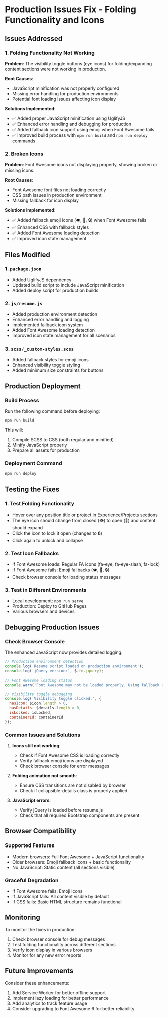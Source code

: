 # Production Issues Fix - Folding Functionality and Icons

## Issues Addressed

### 1. Folding Functionality Not Working
**Problem**: The visibility toggle buttons (eye icons) for folding/expanding content sections were not working in production.

**Root Causes**:
- JavaScript minification was not properly configured
- Missing error handling for production environments
- Potential font loading issues affecting icon display

**Solutions Implemented**:
- ✅ Added proper JavaScript minification using UglifyJS
- ✅ Enhanced error handling and debugging for production
- ✅ Added fallback icon support using emoji when Font Awesome fails
- ✅ Improved build process with `npm run build` and `npm run deploy` commands

### 2. Broken Icons
**Problem**: Font Awesome icons not displaying properly, showing broken or missing icons.

**Root Causes**:
- Font Awesome font files not loading correctly
- CSS path issues in production environment
- Missing fallback for icon display

**Solutions Implemented**:
- ✅ Added fallback emoji icons (👁️, 👀, 🔒) when Font Awesome fails
- ✅ Enhanced CSS with fallback styles
- ✅ Added Font Awesome loading detection
- ✅ Improved icon state management

## Files Modified

### 1. `package.json`
- Added UglifyJS dependency
- Updated build script to include JavaScript minification
- Added deploy script for production builds

### 2. `js/resume.js`
- Added production environment detection
- Enhanced error handling and logging
- Implemented fallback icon system
- Added Font Awesome loading detection
- Improved icon state management for all scenarios

### 3. `scss/_custom-styles.scss`
- Added fallback styles for emoji icons
- Enhanced visibility toggle styling
- Added minimum size constraints for buttons

## Production Deployment

### Build Process
Run the following command before deploying:
```bash
npm run build
```

This will:
1. Compile SCSS to CSS (both regular and minified)
2. Minify JavaScript properly
3. Prepare all assets for production

### Deployment Command
```bash
npm run deploy
```

## Testing the Fixes

### 1. Test Folding Functionality
- Hover over any position title or project in Experience/Projects sections
- The eye icon should change from closed (👁️) to open (👀) and content should expand
- Click the icon to lock it open (changes to 🔒)
- Click again to unlock and collapse

### 2. Test Icon Fallbacks
- If Font Awesome loads: Regular FA icons (fa-eye, fa-eye-slash, fa-lock)
- If Font Awesome fails: Emoji fallbacks (👁️, 👀, 🔒)
- Check browser console for loading status messages

### 3. Test in Different Environments
- Local development: `npm run serve`
- Production: Deploy to GitHub Pages
- Various browsers and devices

## Debugging Production Issues

### Check Browser Console
The enhanced JavaScript now provides detailed logging:
```javascript
// Production environment detection
console.log('Resume script loaded on production environment');
console.log('jQuery version:', $.fn.jquery);

// Font Awesome loading status
console.warn('Font Awesome may not be loaded properly. Using fallback icons.');

// Visibility toggle debugging
console.log('Visibility toggle clicked:', {
  hasIcon: $icon.length > 0,
  hasDetails: $details.length > 0,
  isLocked: isLocked,
  containerId: containerId
});
```

### Common Issues and Solutions

1. **Icons still not working**:
   - Check if Font Awesome CSS is loading correctly
   - Verify fallback emoji icons are displayed
   - Check browser console for error messages

2. **Folding animation not smooth**:
   - Ensure CSS transitions are not disabled by browser
   - Check if collapsible-details class is properly applied

3. **JavaScript errors**:
   - Verify jQuery is loaded before resume.js
   - Check that all required Bootstrap components are present

## Browser Compatibility

### Supported Features
- Modern browsers: Full Font Awesome + JavaScript functionality
- Older browsers: Emoji fallback icons + basic functionality
- No JavaScript: Static content (all sections visible)

### Graceful Degradation
- If Font Awesome fails: Emoji icons
- If JavaScript fails: All content visible by default
- If CSS fails: Basic HTML structure remains functional

## Monitoring

To monitor the fixes in production:
1. Check browser console for debug messages
2. Test folding functionality across different sections
3. Verify icon display in various browsers
4. Monitor for any new error reports

## Future Improvements

Consider these enhancements:
1. Add Service Worker for better offline support
2. Implement lazy loading for better performance
3. Add analytics to track feature usage
4. Consider upgrading to Font Awesome 6 for better reliability
